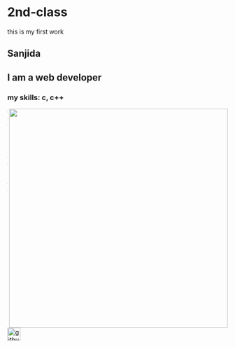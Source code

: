 # 2nd-class
this is my first work
## Sanjida
## I am a web developer
### my skills: c, c++
<img align="right" width="500" src="https://st2.depositphotos.com/1802620/7621/v/950/depositphotos_76219969-stock-illustration-online-shopping-flat-concept.jpg">

~~~HTML
<!DOCTYPE html>
<html lang="en">
<head>
    <meta charset="UTF-8">
    <meta http-equiv="X-UA-Compatible" content="IE=edge">
    <meta name="viewport" content="width=device-width, initial-scale=1.0">
    <title>Document</title>
</head>
<body>
    <h1> sanjida</h1>
    
</body>
</html>

~~~


[<img src='https://cdn.jsdelivr.net/npm/simple-icons@3.0.1/icons/github.svg' alt='github' height='30'>](https://github.com/sanju-iist)
